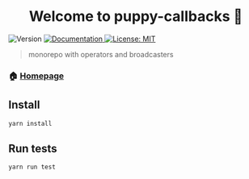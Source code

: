 <h1 align="center">Welcome to puppy-callbacks 🐶</h1>
<p>
  <img alt="Version" src="https://img.shields.io/badge/version-1.0.0-blue.svg?cacheSeconds=2592000" />
  <a href="https://dankreiger.github.io/puppy-callbacks/" target="_blank">
    <img alt="Documentation" src="https://img.shields.io/badge/documentation-yes-brightgreen.svg" />
  </a>
  <a href="#" target="_blank">
    <img alt="License: MIT" src="https://img.shields.io/badge/License-MIT-yellow.svg" />
  </a>
</p>

> monorepo with operators and broadcasters

### 🏠 [Homepage](https://dankreiger.github.io/puppy-callbacks)

## Install

```sh
yarn install
```

## Run tests

```sh
yarn run test
```

